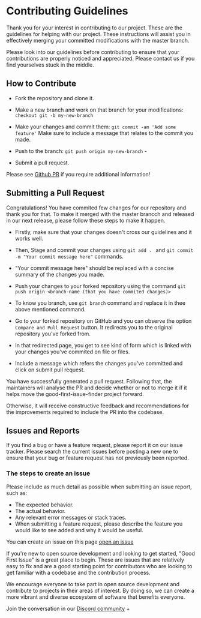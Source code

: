 # Contributing Guidelines

Thank you for your interest in contributing to our project. These are the guidelines for helping with our project. These instructions will assist you in effectively merging your committed modifications with the master branch. 

Please look into our guidelines before contributing to ensure that your contributions are properly noticed and appreciated.
Please contact us if you find yourselves stuck in the middle.  

##  How to Contribute

- Fork the repository and clone it. 
- Make a new branch and work on that branch for your modifications: `checkout git -b my-new-branch`
- Make your changes and commit them: `git commit -am 'Add some feature'` Make sure to include a message that relates to the commit you made. 

- Push to the branch: `git push origin my-new-branch` -
- Submit a pull request.

Please see [Github PR](https://docs.github.com/en/pull-requests/collaborating-with-pull-requests/proposing-changes-to-your-work-with-pull-requests/creating-a-pull-request) if you require additional information!


## Submitting a Pull Request

Congratulations! You have commited few changes for our repository and thank you for that. To make it merged with the master brancch and released in our next release, please follow these steps to make it happen. 

- Firstly, make sure that your changes doesn't cross our guidelines and it works well. 
- Then, Stage and commit your changes using `git add . ` and `git commit -m "Your commit message here"` commands. 
- "Your commit message here" should be replaced with a concise summary of the changes you made.
- Push your changes to your forked repository using the command `git push origin <branch-name (that you have commited changes)>`
- To know you branch, use `git branch` command and replace it in thee above mentioned command. 
- Go to your forked repository on GitHub and you can observe the option `Compare and Pull Request` button. It redirects you to the original repository you've forked from. 

- In that redirected page, you get to see kind of form which is linked with your changes you've commited on file or files. 
- Include a message which refers the changes you've committed and click on submit pull request. 

You have successfully generated a pull request. Following that, the maintainers will analyse the PR and decide whether or not to merge it if it helps move the good-first-issue-finder project forward. 

Otherwise, it will receive constructive feedback and recommendations for the improvements required to include the PR into the codebase.


## Issues and Reports
If you find a bug or have a feature request, please report it on our issue tracker. Please search the current issues before posting a new one to ensure that your bug or feature request has not previously been reported.

### The steps to create an issue
Please include as much detail as possible when submitting an issue report, such as:

- The expected behavior.
- The actual behavior.
- Any relevant error messages or stack traces.
- When submitting a feature request, please describe the feature you would like to see added and why it would be useful.

You can create an issue on this page [open an issue](https://github.com/EddieHubCommunity/good-first-issue-finder/issues/new/choose)

If you're new to open source development and looking to get started, "Good First Issue" is a great place to begin. These are issues that are relatively easy to fix and are a good starting point for contributors who are looking to get familiar with a codebase and the contribution process.

We encourage everyone to take part in open source development and contribute to projects in their areas of interest. By doing so, we can create a more vibrant and diverse ecosystem of software that benefits everyone.

Join the conversation in our [Discord community](http://discord.eddiehub.org)
+